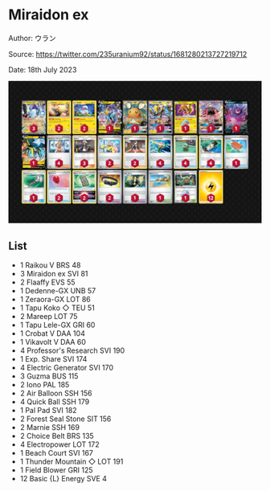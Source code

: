 # Miraidon ex

Author: ウラン

Source: <https://twitter.com/235uranium92/status/1681280213727219712>

Date: 18th July 2023

![decklist](../../images/PAL/Miraidon%20ex/10-%20Miraidon%20ex.png)

## List

* 1 Raikou V BRS 48
* 3 Miraidon ex SVI 81
* 2 Flaaffy EVS 55
* 1 Dedenne-GX UNB 57
* 1 Zeraora-GX LOT 86
* 1 Tapu Koko ◇ TEU 51
* 2 Mareep LOT 75
* 1 Tapu Lele-GX GRI 60
* 1 Crobat V DAA 104
* 1 Vikavolt V DAA 60
* 4 Professor's Research SVI 190
* 1 Exp. Share SVI 174
* 4 Electric Generator SVI 170
* 3 Guzma BUS 115
* 2 Iono PAL 185
* 2 Air Balloon SSH 156
* 4 Quick Ball SSH 179
* 1 Pal Pad SVI 182
* 2 Forest Seal Stone SIT 156
* 2 Marnie SSH 169
* 2 Choice Belt BRS 135
* 4 Electropower LOT 172
* 1 Beach Court SVI 167
* 1 Thunder Mountain ◇ LOT 191
* 1 Field Blower GRI 125
* 12 Basic {L} Energy SVE 4
